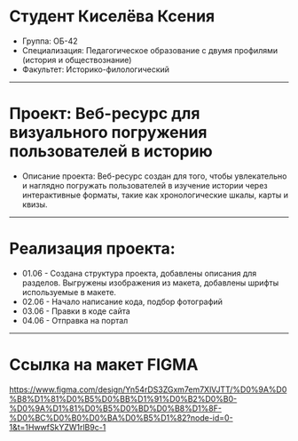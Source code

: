 # Cтудент Киселёва Ксения
- Группа: ОБ-42
- Специализация: Педагогическое образование с двумя профилями (история и обществознание)
- Факультет: Историко-филологический
---
# Проект: Веб-ресурс для визуального погружения пользователей в историю
- Описание проекта: Веб-ресурс создан для того, чтобы увлекательно и наглядно погружать пользователей в изучение истории через интерактивные форматы, такие как хронологические шкалы, карты и квизы.
---
# Реализация проекта:
- 01.06 - Создана структура проекта, добавлены описания для разделов. Выгружены изображения из макета, добавлены шрифты используемые в макете.
- 02.06 - Начало написание кода, подбор фотографий
- 03.06 - Правки в коде сайта
- 04.06 - Отправка на портал
---
# Ссылка на макет FIGMA 
https://www.figma.com/design/Yn54rDS3ZGxm7em7XlVJTT/%D0%9A%D0%B8%D1%81%D0%B5%D0%BB%D1%91%D0%B2%D0%B0-%D0%9A%D1%81%D0%B5%D0%BD%D0%B8%D1%8F-%D0%BC%D0%B0%D0%BA%D0%B5%D1%82?node-id=0-1&t=1HwwfSkYZW1rlB9c-1





